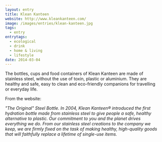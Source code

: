 ```yaml
---
layout: entry
title: Klean Kanteen
website: http://www.kleankanteen.com/
image: /images/entries/klean-kanteen.jpg
tags:
  - entry
entrytags:
  - ecological
  - drink
  - home & living
  - lifestyle
date: 2014-03-04
---
```


The bottles, cups and food containers of Klean Kanteen are made of stainless steel, without the use of toxin, plastic or aluminium. They are healthy and safe, easy to clean and eco-friendly companions for travelling or everyday life.

From the website:

*"The Original" Steel Bottle. In 2004, Klean Kanteen® introduced the first hydration bottle made from stainless steel to give people a safe, healthy alternative to plastic. Our commitment to you and the planet drives everything we do. From our stainless steel creations to the company we keep, we are firmly fixed on the task of making healthy, high-quality goods that will faithfully replace a lifetime of single-use items.*